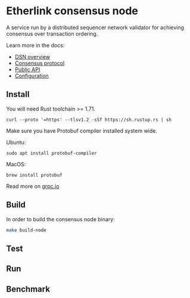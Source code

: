 # Etherlink consensus node

A service run by a distributed sequencer network validator for achieving consensus over transaction ordering.

Learn more in the docs:
- [DSN overview](./docs/dsn.md)
- [Consensus protocol](./docs/consensus.md)
- [Public API](./docs/api.md)
- [Configuration](./docs/config.md)

## Install

You will need Rust toolchain >= 1.71.

```
curl --proto '=https' --tlsv1.2 -sSf https://sh.rustup.rs | sh
```

Make sure you have Protobuf compiler installed system wide.

Ubuntu:
```
sudo apt install protobuf-compiler
```

MacOS:
```
brew install protobuf
```

Read more on [grpc.io](https://grpc.io/docs/protoc-installation/)

## Build

In order to build the consensus node binary:

```bash
make build-node
```

## Test

## Run

## Benchmark
